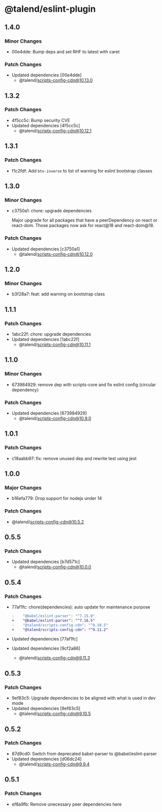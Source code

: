 # @talend/eslint-plugin

## 1.4.0

### Minor Changes

- 00e4dde: Bump deps and set RHF to latest with caret

### Patch Changes

- Updated dependencies [00e4dde]
  - @talend/scripts-config-cdn@10.13.0

## 1.3.2

### Patch Changes

- 4f5cc5c: Bump security CVE
- Updated dependencies [4f5cc5c]
  - @talend/scripts-config-cdn@10.12.1

## 1.3.1

### Patch Changes

- f1c2fdf: Add `btn-inverse` to list of warning for eslint bootstrap classes

## 1.3.0

### Minor Changes

- c3750a1: chore: upgrade dependencies

  Major upgrade for all packages that have a peerDependency on react or react-dom. Those packages now ask for react@18 and react-dom@18.

### Patch Changes

- Updated dependencies [c3750a1]
  - @talend/scripts-config-cdn@10.12.0

## 1.2.0

### Minor Changes

- b3f28a7: feat: add warning on bootstrap class

## 1.1.1

### Patch Changes

- 1abc22f: chore: upgrade dependencies
- Updated dependencies [1abc22f]
  - @talend/scripts-config-cdn@10.11.1

## 1.1.0

### Minor Changes

- 673984929: remove dep with scripts-core and fix eslint config (circular dependency)

### Patch Changes

- Updated dependencies [673984929]
  - @talend/scripts-config-cdn@10.9.0

## 1.0.1

### Patch Changes

- c18aabb97: fix: remove unused dep and rewrite test using jest

## 1.0.0

### Major Changes

- b16efa779: Drop support for nodejs under 14

### Patch Changes

- @talend/scripts-config-cdn@10.5.2

## 0.5.5

### Patch Changes

- Updated dependencies [b7d571c]
  - @talend/scripts-config-cdn@10.0.0

## 0.5.4

### Patch Changes

- 77af1fc: chore(dependencies): auto update for maintenance purpose

  ```diff
  -    "@babel/eslint-parser": "^7.15.0"
  +    "@babel/eslint-parser": "^7.16.5"
  -    "@talend/scripts-config-cdn": "^9.10.5"
  +    "@talend/scripts-config-cdn": "^9.11.2"
  ```

- Updated dependencies [77af1fc]
- Updated dependencies [9cf2a86]
  - @talend/scripts-config-cdn@9.11.3

## 0.5.3

### Patch Changes

- 9ef83c5: Upgrade dependencies to be aligned with what is used in dev mode
- Updated dependencies [9ef83c5]
  - @talend/scripts-config-cdn@9.10.5

## 0.5.2

### Patch Changes

- 87d9cd0: Switch from deprecated babel-parser to @babel/eslint-parser
- Updated dependencies [d06dc24]
  - @talend/scripts-config-cdn@9.9.4

## 0.5.1

### Patch Changes

- ef8a9fb: Remove unecessary peer dependencies here
